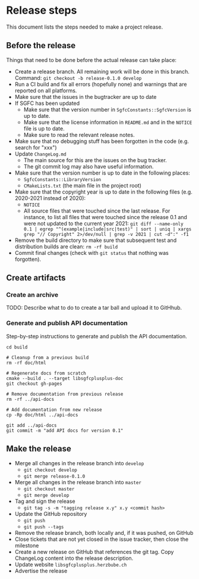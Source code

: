 # Release steps

This document lists the steps needed to make a project release.

## Before the release

Things that need to be done before the actual release can take place:

- Create a release branch. All remaining work will be done in this branch. Command: `git checkout -b release-0.1.0 develop`
- Run a CI build and fix all errors (hopefully none) and warnings that are reported on all platforms.
- Make sure that the issues in the bugtracker are up to date
- If SGFC has been updated
  - Make sure that the version number in `SgfcConstants::SgfcVersion` is up to date.
  - Make sure that the license information in `README.md` and in the `NOTICE` file is up to date.
  - Make sure to read the relevant release notes.
- Make sure that no debugging stuff has been forgotten in the code (e.g. search for "xxx")
- Update `ChangeLog.md`
  - The main source for this are the issues on the bug tracker.
  - The git commit log may also have useful information.
- Make sure that the version number is up to date in the following places:
  - `SgfcConstants::LibraryVersion`
  - `CMakeLists.txt` (the main file in the project root)
- Make sure that the copyright year is up to date in the following files (e.g.
  2020-2021 instead of 2020):
  - `NOTICE`
  - All source files that were touched since the last release. For instance, to list all files that were touched since the release 0.1 and were not updated to the current year 2021: `git diff --name-only 0.1 | egrep "^(example|include|src|test)" | sort | uniq | xargs grep "// Copyright" 2>/dev/null | grep -v 2021 | cut -d":" -f1`
- Remove the build directory to make sure that subsequent test and distribution builds are clean: `rm -rf build`
- Commit final changes (check with `git status` that nothing was forgotten).

## Create artifacts

### Create an archive

TODO: Describe what to do to create a tar ball and upload it to GitHhub.

### Generate and publish API documentation

Step-by-step instructions to generate and publish the API documentation.

```
cd build

# Cleanup from a previous build
rm -rf doc/html

# Regenerate docs from scratch
cmake --build . --target libsgfcplusplus-doc
git checkout gh-pages

# Remove documentation from previous release
rm -rf ../api-docs

# Add documentation from new release
cp -Rp doc/html ../api-docs

git add ../api-docs
git commit -m "add API docs for version 0.1"
```

## Make the release

- Merge all changes in the release branch into `develop`
  - `git checkout develop`
  - `git merge release-0.1.0`
- Merge all changes in the release branch into `master`
  - `git checkout master`
  - `git merge develop`
- Tag and sign the release
  - `git tag -s -m "tagging release x.y" x.y <commit hash>`
- Update the GitHub repository
  - `git push`
  - `git push --tags`
- Remove the release branch, both locally and, if it was pushed, on GitHub
- Close tickets that are not yet closed in the issue tracker, then close the milestone
- Create a new release on GitHub that references the git tag. Copy ChangeLog content into the release description.
- Update website `libsgfcplusplus.herzbube.ch`
- Advertise the release
